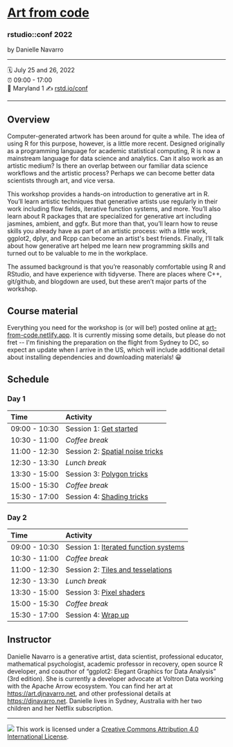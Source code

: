 [Art from code](https://art-from-code.netlify.app/)
================

### rstudio::conf 2022

by Danielle Navarro

-----

:spiral_calendar: July 25 and 26, 2022  
:alarm_clock:     09:00 - 17:00  
:hotel:           Maryland 1
:writing_hand:    [rstd.io/conf](http://rstd.io/conf)

-----

## Overview

Computer-generated artwork has been around for quite a while. The idea of using R for this purpose, however, is a little more recent. Designed originally as a programming language for academic statistical computing, R is now a mainstream language for data science and analytics. Can it also work as an artistic medium? Is there an overlap between our familiar data science workflows and the artistic process? Perhaps we can become better data scientists through art, and vice versa.

This workshop provides a hands-on introduction to generative art in R. You’ll learn artistic techniques that generative artists use regularly in their work including flow fields, iterative function systems, and more. You’ll also learn about R packages that are specialized for generative art including jasmines, ambient, and ggfx. But more than that, you’ll learn how to reuse skills you already have as part of an artistic process: with a little work, ggplot2, dplyr, and Rcpp can become an artist's best friends. Finally, I’ll talk about how generative art helped me learn new programming skills and turned out to be valuable to me in the workplace.

The assumed background is that you’re reasonably comfortable using R and RStudio, and have experience with tidyverse. There are places where C++, git/github, and blogdown are used, but these aren’t major parts of the workshop.

## Course material

Everything you need for the workshop is (or will be!) posted online at [art-from-code.netlify.app](https://art-from-code.netlify.app). It is currently missing some details, but please do not fret -- I'm finishing the preparation on the flight from Sydney to DC, so expect an update when I arrive in the US, which will include additional detail about installing dependencies and downloading materials! :grinning:

## Schedule

### Day 1

| Time          | Activity                                                                              |
| :------------ | :------------------------------------------------------------------------------------ |
| 09:00 - 10:30 | Session 1: [Get started](https://art-from-code.netlify.com/day-1/session-1)           |
| 10:30 - 11:00 | *Coffee break*                                                                        |
| 11:00 - 12:30 | Session 2: [Spatial noise tricks](https://art-from-code.netlify.com/day-1/session-2)  |
| 12:30 - 13:30 | *Lunch break*                                                                         |
| 13:30 - 15:00 | Session 3: [Polygon tricks](https://art-from-code.netlify.com/day-1/session-3)        |
| 15:00 - 15:30 | *Coffee break*                                                                        |
| 15:30 - 17:00 | Session 4: [Shading tricks](https://art-from-code.netlify.com/day-1/session-4)        |

### Day 2

| Time          | Activity                                                                                  |
| :------------ | :---------------------------------------------------------------------------------------- |
| 09:00 - 10:30 | Session 1: [Iterated function systems](https://art-from-code.netlify.com/day-2/session-1) |
| 10:30 - 11:00 | *Coffee break*                                                                            |
| 11:00 - 12:30 | Session 2: [Tiles and tesselations](https://art-from-code.netlify.com/day-2/session-2)    |
| 12:30 - 13:30 | *Lunch break*                                                                             |
| 13:30 - 15:00 | Session 3: [Pixel shaders](https://art-from-code.netlify.com/day-2/session-3)             |
| 15:00 - 15:30 | *Coffee break*                                                                            |
| 15:30 - 17:00 | Session 4: [Wrap up](https://art-from-code.netlify.com/day-2/session-4)                   |

## Instructor

Danielle Navarro is a generative artist, data scientist, professional educator, mathematical psychologist, academic professor in recovery, open source R developer, and coauthor of “ggplot2: Elegant Graphics for Data Analysis” (3rd edition). She is currently a developer advocate at Voltron Data working with the Apache Arrow ecosystem. You can find her art at https://art.djnavarro.net, and other professional details at https://djnavarro.net. Danielle lives in Sydney, Australia with her two children and her Netflix subscription.

-----

![](https://i.creativecommons.org/l/by/4.0/88x31.png) This work is
licensed under a [Creative Commons Attribution 4.0 International
License](https://creativecommons.org/licenses/by/4.0/).
